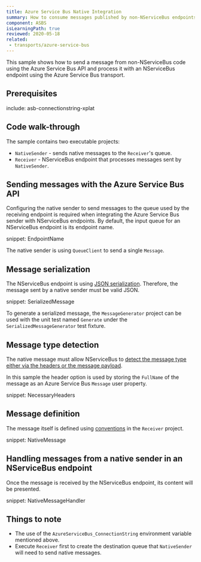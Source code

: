 ```yaml
---
title: Azure Service Bus Native Integration
summary: How to consume messages published by non-NServiceBus endpoints.
component: ASBS
isLearningPath: true
reviewed: 2020-05-18
related:
 - transports/azure-service-bus
---
```


This sample shows how to send a message from non-NServiceBus code using the Azure Service Bus API and process it with an NServiceBus endpoint using the Azure Service Bus transport.

## Prerequisites

include: asb-connectionstring-xplat


## Code walk-through

The sample contains two executable projects:

 * `NativeSender` - sends native messages to the `Receiver`'s queue.
 * `Receiver` - NServiceBus endpoint that processes messages sent by `NativeSender`.


## Sending messages with the Azure Service Bus API

Configuring the native sender to send messages to the queue used by the receiving endpoint is required when integrating the Azure Service Bus sender with NServiceBus endpoints. By default, the input queue for an NServiceBus endpoint is its endpoint name.

snippet: EndpointName

The native sender is using `QueueClient` to send a single `Message`.


## Message serialization

The NServiceBus endpoint is using [JSON serialization](/nservicebus/serialization/newtonsoft.md). Therefore, the message sent by a native sender must be valid JSON.

snippet: SerializedMessage

To generate a serialized message, the `MessageGenerator` project can be used with the unit test named `Generate` under the `SerializedMessageGenerator` test fixture.

## Message type detection

The native message must allow NServiceBus to [detect the message type either via the headers or the message payload](/nservicebus/messaging/message-type-detection.md).

In this sample the header option is used by storing the `FullName` of the message as an Azure Service Bus `Message` user property.

snippet: NecessaryHeaders

## Message definition

The message itself is defined using [conventions](/nservicebus/messaging/conventions.md) in the `Receiver` project.

snippet: NativeMessage


## Handling messages from a native sender in an NServiceBus endpoint

Once the message is received by the NServiceBus endpoint, its content will be presented.

snippet: NativeMessageHandler


## Things to note

 * The use of the `AzureServiceBus_ConnectionString` environment variable mentioned above.
 * Execute `Receiver` first to create the destination queue that `NativeSender` will need to send native messages.
